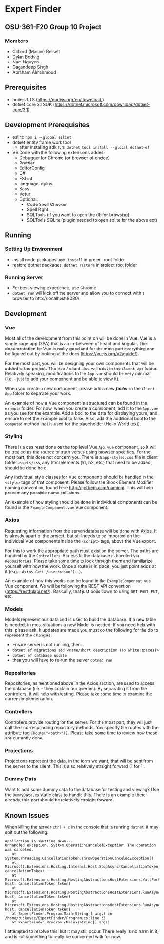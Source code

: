 # Expert Finder

## OSU-361-F20 Group 10 Project

### Members

- Clifford (Mason) Reiselt
- Dylan Bodvig
- Nam Nguyen
- Gagandeep Singh
- Abraham Almahmoud

## Prerequisites

- nodejs LTS (https://nodejs.org/en/download/)
- dotnet core 3.1 SDK (https://dotnet.microsoft.com/download/dotnet-core/3.1)

## Development Prerequisites

- eslint: `npm i --global eslint`
- dotnet entity frame work tool
  - after installing sdk run: `dotnet tool install --global dotnet-ef`
- VS Code with the following extensions added:
  - Debugger for Chrome (or browser of choice)
  - Prettier
  - EditorConfig
  - C#
  - ESLint
  - language-stylus
  - Sass
  - Vetur
  - Optional:
    - Code Spell Checker
    - Spell Right
    - SQLTools (if you want to open the db for browsing)
    - SQLTools SQLite (plugin needed to open sqlite for the above ext)

## Running

### Setting Up Environment

- install node packages: `npm install` in project root folder
- restore dotnet packages: `dotnet restore` in project root folder

### Running Server

- For best viewing experience, use Chrome
- `dotnet run` will kick off the server and allow you to connect with a browser to http://localhost:8080/

## Development

### Vue

Most all of the development from this point on will be done in Vue. Vue is a single page app (SPA) that is an in-between of React and Angular. The documentation for Vue is really good and for the most part everything can be figured out by looking at the docs (https://vuejs.org/v2/guide/).

For the most part, you will be designing your own components that will be added to the project. The Vue / client files will exist in the `Client-App` folder. Relatively speaking, modifications to the `App.vue` should be very minimal (i.e. - just to add your component and be able to view it).

When you create a new component, please add a new ___folder___ in the `Client-App` folder to separate your work.

An example of how a Vue component is structured can be found in the `example` folder. For now, when you create a component, add it to the `App.vue` as you see for the example. Add a bool to the data for displaying yours, and ensure to set the example bool to false. Also, add the additional bool to the `computed` method that is used for the placeholder (Hello World text).

### Styling

There is a css reset done on the top level Vue `App.vue` component, so it will be treated as the source of truth versus using browser specifics. For the most part, this does not concern you. There is a `app-styles.css` file in client folder `assets/css`, any html elements (h1, h2, etc.) that need to be added, should be done here.

Any individual style classes for Vue components should be handled in the `<style>` tags of that component. Please follow the Block Element Modifier naming convention, found here http://getbem.com/naming/. This will help prevent any possible name collisions.

An example of how styling should be done in individual components can be found in the `ExampleComponent.vue` Vue component.

### Axios

Requesting information from the server/database will be done with Axios. It is already apart of the project, but still needs to be imported on the individual Vue components inside the `<script>` tags, above the Vue export.

For this to work the appropriate path must exist on the server. The paths are handled by the `Controllers`. Access to the database is handled via `Repositories`. Please take some time to look through them and familiarize yourself with how the work. Once a route is in place, you just point axios at it (e.g. - `Axios.Get('/user/mason')..`).

An example of how this works can be found in the `ExampleComponent.vue` Vue component. We will be following the REST API convention (https://restfulapi.net/). Basically, that just boils down to using `GET`, `POST`, `PUT`, etc.

### Models

Models represent our data and is used to build the database. If a new table is needed, in most situations a new Model is needed. If you need help with this, please ask. If updates are made you must do the following for the db to represent the changes:

- Ensure server is not running, then...
- `dotnet ef migrations add <name/short description (no white spaces)>`
- `dotnet ef database update`
- then you will have to re-run the server `dotnet run`

### Repositories

Repositories, as mentioned above in the Axios section, are used to access the database (i.e. - they contain our queries). By separating it from the controllers, it will help with testing. Please take some time to examine the current implementation.

### Controllers

Controllers provide routing for the server. For the most part, they will just call their corresponding repository methods. You specify the routes with the attribute tag `[Route("<path>")]`. Please take some time to review how these are currently done.

### Projections

Projections represent the data, in the form we want, that will be sent from the server to the client. This is also relatively straight forward (1 for 1).

### Dummy Data

Want to add some dummy data to the database for testing and viewing? Use the `DummyData.cs` static class to handle this. There is an example there already, this part should be relatively straight forward.

## Known Issues

When killing the server `ctrl + c` in the console that is running `dotnet`, it may spit out the following:

```text
Application is shutting down...
Unhandled exception. System.OperationCanceledException: The operation was canceled.
   at System.Threading.CancellationToken.ThrowOperationCanceledException()
   at Microsoft.Extensions.Hosting.Internal.Host.StopAsync(CancellationToken cancellationToken)
   at Microsoft.Extensions.Hosting.HostingAbstractionsHostExtensions.WaitForShutdownAsync(IHost host, CancellationToken token)
   at Microsoft.Extensions.Hosting.HostingAbstractionsHostExtensions.RunAsync(IHost host, CancellationToken token)
   at Microsoft.Extensions.Hosting.HostingAbstractionsHostExtensions.RunAsync(IHost host, CancellationToken token)
   at ExpertFinder.Program.Main(String[] args) in /home/buckeyez/ExpertFinder/Program.cs:line 23
   at ExpertFinder.Program.<Main>(String[] args)
```

I attempted to resolve this, but it may still occur. There really is no harm in it, and is not something to really be concerned with for now.
